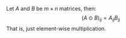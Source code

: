 Let $A$ and $B$ be $m\times n$ matrices, then:
$$
(A\odot B)_{ij} = A_{ij}B_{ij}
$$
That is, just element-wise multiplication.